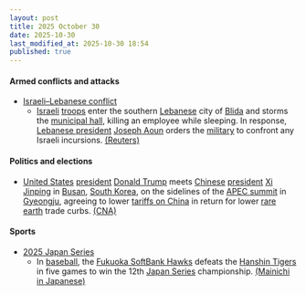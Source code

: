 ```yaml
---
layout: post
title: 2025 October 30
date: 2025-10-30
last_modified_at: 2025-10-30 18:54
published: true
---
```



#### Armed conflicts and attacks

* [Israeli–Lebanese conflict](https://en.wikipedia.org/wiki/Israeli%E2%80%93Lebanese_conflict "Israeli–Lebanese conflict")
  * [Israeli](https://en.wikipedia.org/wiki/Israel "Israel") [troops](https://en.wikipedia.org/wiki/Israel_Defense_Forces "Israel Defense Forces") enter the southern [Lebanese](https://en.wikipedia.org/wiki/Lebanon "Lebanon") city of [Blida](https://en.wikipedia.org/wiki/Blida%2C_Lebanon "Blida, Lebanon") and storms the [municipal hall](https://en.wikipedia.org/wiki/Town_hall "Town hall"), killing an employee while sleeping. In response, [Lebanese president](https://en.wikipedia.org/wiki/President_of_Lebanon "President of Lebanon") [Joseph Aoun](https://en.wikipedia.org/wiki/Joseph_Aoun "Joseph Aoun") orders the [military](https://en.wikipedia.org/wiki/Lebanese_Armed_Forces "Lebanese Armed Forces") to confront any Israeli incursions. [(Reuters)](https://www.reuters.com/world/middle-east/one-man-killed-israeli-incursion-into-south-lebanon-lebanese-state-media-says-2025-10-30/)

#### Politics and elections

* [United States](https://en.wikipedia.org/wiki/United_States "United States") [president](https://en.wikipedia.org/wiki/President_of_the_United_States "President of the United States") [Donald Trump](https://en.wikipedia.org/wiki/Donald_Trump "Donald Trump") meets [Chinese](https://en.wikipedia.org/wiki/China "China") [president](https://en.wikipedia.org/wiki/President_of_China "President of China") [Xi Jinping](https://en.wikipedia.org/wiki/Xi_Jinping "Xi Jinping") in [Busan](https://en.wikipedia.org/wiki/Busan "Busan"), [South Korea](https://en.wikipedia.org/wiki/South_Korea "South Korea"), on the sidelines of the [APEC summit](https://en.wikipedia.org/wiki/APEC_South_Korea_2025 "APEC South Korea 2025") in [Gyeongju](https://en.wikipedia.org/wiki/Gyeongju "Gyeongju"), agreeing to lower [tariffs on China](https://en.wikipedia.org/wiki/Tariffs_in_the_second_Trump_administration "Tariffs in the second Trump administration") in return for lower [rare earth](https://en.wikipedia.org/wiki/Rare_earth_metals "Rare earth metals") trade curbs. [(CNA)](https://www.channelnewsasia.com/world/trump-xi-meeting-apec-summit-live-5429356)

#### Sports

* [2025 Japan Series](https://en.wikipedia.org/wiki/2025_Japan_Series "2025 Japan Series")
  * In [baseball](https://en.wikipedia.org/wiki/Baseball "Baseball"), the [Fukuoka SoftBank Hawks](https://en.wikipedia.org/wiki/Fukuoka_SoftBank_Hawks "Fukuoka SoftBank Hawks") defeats the [Hanshin Tigers](https://en.wikipedia.org/wiki/Hanshin_Tigers "Hanshin Tigers") in five games to win the 12th [Japan Series](https://en.wikipedia.org/wiki/Japan_Series "Japan Series") championship. [(Mainichi in Japanese)](https://mainichi.jp/articles/20251030/k00/00m/050/214000c)
